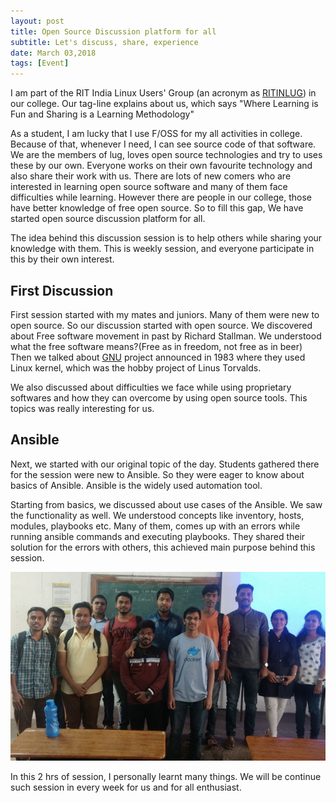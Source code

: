 ```yaml
---
layout: post
title: Open Source Discussion platform for all
subtitle: Let's discuss, share, experience
date: March 03,2018
tags: [Event]
---
```


I am part of the RIT India Linux Users' Group (an acronym as [RITINLUG](https://ritinlug.org/)) in our college. Our tag-line explains about us, which says "Where Learning is Fun and Sharing is a Learning Methodology" 

As a student, I am lucky that I use F/OSS for my all activities in college. Because of that, whenever I need, I can see source code of that software. We are the members of lug, loves open source technologies and try to uses these by our own. Everyone works on their own favourite technology and also share their work with us. There are lots of new comers who are interested in learning open source software and many of them face difficulties while learning. However there are people in our college, those have better knowledge of free open source. So to fill this gap, We have started open source discussion platform for all.

The idea behind this discussion session is to help others while sharing your knowledge with them. This is weekly session, and everyone participate in this by their own interest.

## First Discussion

First session started with my mates and juniors. Many of them were new to open source. So our discussion started with open source. We discovered about Free software movement in past by Richard Stallman. We understood what the free software means?(Free as in freedom, not free as in beer) Then we talked about [GNU](https://www.gnu.org/) project announced in 1983 where they used Linux kernel, which was the hobby project of Linus Torvalds. 

We also discussed about difficulties we face while using proprietary softwares and how they can overcome by using open source tools. This topics was really interesting for us.

## Ansible

Next, we started with our original topic of the day. Students gathered there for the session were new to Ansible. So they were eager to know about basics of Ansible. Ansible is the widely used automation tool. 

Starting from basics, we discussed about use cases of the Ansible. We saw the functionality as well. We understood concepts like inventory, hosts, modules, playbooks etc. Many of them, comes up with an errors while running ansible commands and executing playbooks. They shared their solution for the errors with others, this achieved main purpose behind this session.

![First open source Discussion Members](/img/open-source-discuss-group.jpeg)

In this 2 hrs of session, I personally learnt many things. We will be continue such session in every week for us and for all enthusiast.


